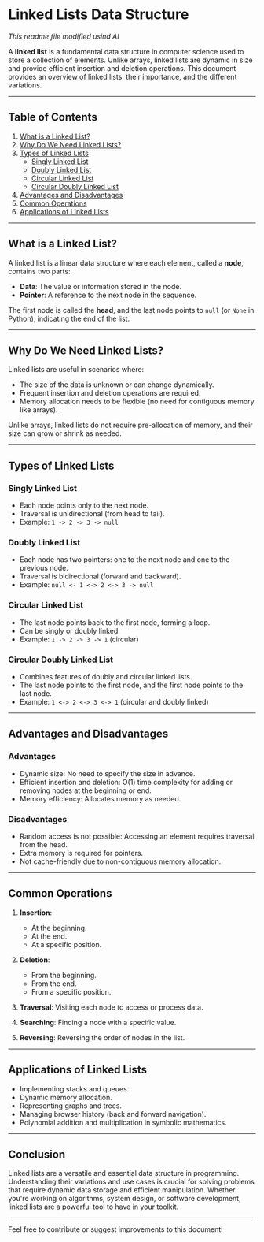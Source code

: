 # Linked Lists Data Structure

*This readme file modified usind AI*

A **linked list** is a fundamental data structure in computer science used to store a collection of elements. Unlike arrays, linked lists are dynamic in size and provide efficient insertion and deletion operations. This document provides an overview of linked lists, their importance, and the different variations.

---

## Table of Contents

1. [What is a Linked List?](#what-is-a-linked-list)
2. [Why Do We Need Linked Lists?](#why-do-we-need-linked-lists)
3. [Types of Linked Lists](#types-of-linked-lists)
   - [Singly Linked List](#singly-linked-list)
   - [Doubly Linked List](#doubly-linked-list)
   - [Circular Linked List](#circular-linked-list)
   - [Circular Doubly Linked List](#circular-doubly-linked-list)
4. [Advantages and Disadvantages](#advantages-and-disadvantages)
5. [Common Operations](#common-operations)
6. [Applications of Linked Lists](#applications-of-linked-lists)

---

## What is a Linked List?

A linked list is a linear data structure where each element, called a **node**, contains two parts:

- **Data**: The value or information stored in the node.
- **Pointer**: A reference to the next node in the sequence.

The first node is called the **head**, and the last node points to `null` (or `None` in Python), indicating the end of the list.

---

## Why Do We Need Linked Lists?

Linked lists are useful in scenarios where:

- The size of the data is unknown or can change dynamically.
- Frequent insertion and deletion operations are required.
- Memory allocation needs to be flexible (no need for contiguous memory like arrays).

Unlike arrays, linked lists do not require pre-allocation of memory, and their size can grow or shrink as needed.

---

## Types of Linked Lists

### Singly Linked List

- Each node points only to the next node.
- Traversal is unidirectional (from head to tail).
- Example: `1 -> 2 -> 3 -> null`

### Doubly Linked List

- Each node has two pointers: one to the next node and one to the previous node.
- Traversal is bidirectional (forward and backward).
- Example: `null <- 1 <-> 2 <-> 3 -> null`

### Circular Linked List

- The last node points back to the first node, forming a loop.
- Can be singly or doubly linked.
- Example: `1 -> 2 -> 3 -> 1` (circular)

### Circular Doubly Linked List

- Combines features of doubly and circular linked lists.
- The last node points to the first node, and the first node points to the last node.
- Example: `1 <-> 2 <-> 3 <-> 1` (circular and doubly linked)

---

## Advantages and Disadvantages

### Advantages

- Dynamic size: No need to specify the size in advance.
- Efficient insertion and deletion: O(1) time complexity for adding or removing nodes at the beginning or end.
- Memory efficiency: Allocates memory as needed.

### Disadvantages

- Random access is not possible: Accessing an element requires traversal from the head.
- Extra memory is required for pointers.
- Not cache-friendly due to non-contiguous memory allocation.

---

## Common Operations

1. **Insertion**:

   - At the beginning.
   - At the end.
   - At a specific position.

2. **Deletion**:

   - From the beginning.
   - From the end.
   - From a specific position.

3. **Traversal**: Visiting each node to access or process data.

4. **Searching**: Finding a node with a specific value.

5. **Reversing**: Reversing the order of nodes in the list.

---

## Applications of Linked Lists

- Implementing stacks and queues.
- Dynamic memory allocation.
- Representing graphs and trees.
- Managing browser history (back and forward navigation).
- Polynomial addition and multiplication in symbolic mathematics.

---

## Conclusion

Linked lists are a versatile and essential data structure in programming. Understanding their variations and use cases is crucial for solving problems that require dynamic data storage and efficient manipulation. Whether you're working on algorithms, system design, or software development, linked lists are a powerful tool to have in your toolkit.

---

Feel free to contribute or suggest improvements to this document!
